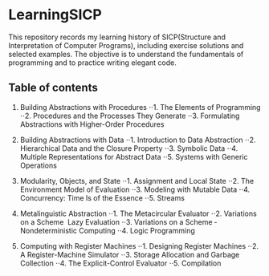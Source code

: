 # LearningSICP
This repository records my learning history of SICP(Structure and Interpretation of Computer Programs), including exercise solutions and selected examples. The objective is to understand the fundamentals of programming and to practice writing elegant code. 

## Table of contents
1. Building Abstractions with Procedures
⋅⋅1. The Elements of Programming
⋅⋅2. Procedures and the Processes They Generate
⋅⋅3. Formulating Abstractions with Higher-Order Procedures

2. Building Abstractions with Data
⋅⋅1. Introduction to Data Abstraction
⋅⋅2. Hierarchical Data and the Closure Property
⋅⋅3. Symbolic Data
⋅⋅4. Multiple Representations for Abstract Data
⋅⋅5. Systems with Generic Operations
  
3. Modularity, Objects, and State
⋅⋅1. Assignment and Local State
⋅⋅2. The Environment Model of Evaluation
⋅⋅3. Modeling with Mutable Data
⋅⋅4. Concurrency: Time Is of the Essence
⋅⋅5. Streams

4. Metalinguistic Abstraction
⋅⋅1.  The Metacircular Evaluator
⋅⋅2.  Variations on a Scheme ­ Lazy Evaluation
⋅⋅3.  Variations on a Scheme ­ Nondeterministic Computing
⋅⋅4.  Logic Programming

5. Computing with Register Machines
⋅⋅1.  Designing Register Machines
⋅⋅2.  A Register-Machine Simulator
⋅⋅3.  Storage Allocation and Garbage Collection
⋅⋅4.  The Explicit-Control Evaluator
⋅⋅5.  Compilation
  
